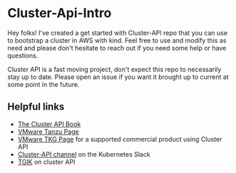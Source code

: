 # Cluster-Api-Intro

Hey folks! I've created a get started with Cluster-API repo that you can use to bootstrap a cluster in AWS with kind. Feel free to use and modify this as need and please don't hesitate to reach out if you need some help or have questions.

Cluster API is a fast moving project, don't expect this repo to necessarily stay up to date. Please open an issue if you want it brought up to current at some point in the future.

## Helpful links

* [The Cluster API Book](https://cluster-api.sigs.k8s.io/introduction.html)
* [VMware Tanzu Page](https://tanzu.vmware.com/tanzu)
* [VMware TKG Page](https://tanzu.vmware.com/kubernetes-grid) for a supported commercial product using Cluster API
* [Cluster-API channel](https://kubernetes.slack.com/archives/C8TSNPY4T) on the Kubernetes Slack
* [TGIK](https://www.youtube.com/watch?v=A8dUFWbH3pM) on cluster API
